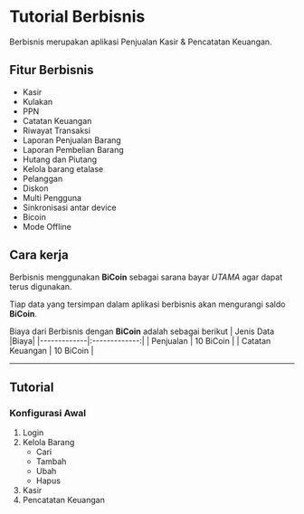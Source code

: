 # Tutorial Berbisnis
Berbisnis merupakan aplikasi Penjualan Kasir & Pencatatan Keuangan.
## Fitur Berbisnis
- Kasir
- Kulakan
- PPN
- Catatan Keuangan
- Riwayat Transaksi
- Laporan Penjualan Barang
- Laporan Pembelian Barang
- Hutang dan Piutang
- Kelola barang etalase
- Pelanggan
- Diskon
- Multi Pengguna
- Sinkronisasi antar device
- Bicoin
- Mode Offline
## Cara kerja
Berbisnis menggunakan **BiCoin** sebagai sarana bayar *UTAMA* agar dapat terus digunakan. 

Tiap data yang tersimpan dalam aplikasi berbisnis akan mengurangi saldo **BiCoin**.

Biaya dari Berbisnis dengan **BiCoin** adalah sebagai berikut
|    Jenis Data   |Biaya|
|-------------|:-------------:|
| Penjualan      | 10 BiCoin |
| Catatan Keuangan      | 10 BiCoin      |
***
## Tutorial  
### Konfigurasi Awal
1. Login
2. Kelola Barang
   - Cari 
   - Tambah
   - Ubah
   - Hapus
3. Kasir
4. Pencatatan Keuangan
